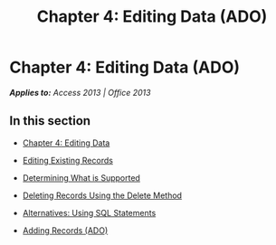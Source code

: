 ﻿---
title: 'Chapter 4: Editing Data (ADO)'
TOCTitle: 'Chapter 4: Editing Data'
ms:assetid: c25bf11e-9ad6-4d68-9912-d50bc513804d
ms:mtpsurl: https://msdn.microsoft.com/en-us/library/JJ249949(v=office.15)
ms:contentKeyID: 48547551
ms.date: 09/18/2015
mtps_version: v=office.15
---

# Chapter 4: Editing Data (ADO)


_**Applies to:** Access 2013 | Office 2013_

## In this section

  - [Chapter 4: Editing Data](chapter-4-editing-data.md)

  - [Editing Existing Records](editing-existing-records.md)

  - [Determining What is Supported](determining-what-is-supported.md)

  - [Deleting Records Using the Delete Method](deleting-records-using-the-delete-method.md)

  - [Alternatives: Using SQL Statements](alternatives-using-sql-statements.md)

  - [Adding Records (ADO)](adding-records-ado.md)


